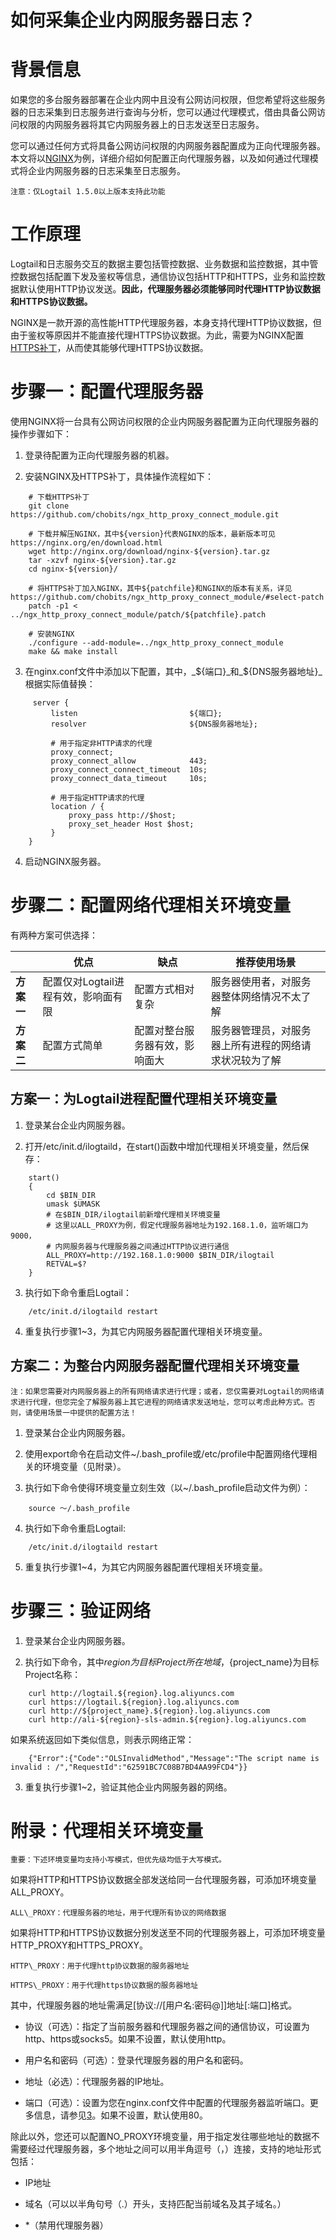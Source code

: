 # 如何采集企业内网服务器日志？

# 背景信息

如果您的多台服务器部署在企业内网中且没有公网访问权限，但您希望将这些服务器的日志采集到日志服务进行查询与分析，您可以通过代理模式，借由具备公网访问权限的内网服务器将其它内网服务器上的日志发送至日志服务。

您可以通过任何方式将具备公网访问权限的内网服务器配置成为正向代理服务器。本文将以[NGINX](https://www.nginx.com/resources/wiki/)为例，详细介绍如何配置正向代理服务器，以及如何通过代理模式将企业内网服务器的日志采集至日志服务。

```
注意：仅Logtail 1.5.0以上版本支持此功能
```

# 工作原理

Logtail和日志服务交互的数据主要包括管控数据、业务数据和监控数据，其中管控数据包括配置下发及鉴权等信息，通信协议包括HTTP和HTTPS，业务和监控数据默认使用HTTP协议发送。**因此，代理服务器必须能够同时代理HTTP协议数据和HTTPS协议数据。**

NGINX是一款开源的高性能HTTP代理服务器，本身支持代理HTTP协议数据，但由于鉴权等原因并不能直接代理HTTPS协议数据。为此，需要为NGINX配置[HTTPS补丁](https://github.com/chobits/ngx_http_proxy_connect_module)，从而使其能够代理HTTPS协议数据。

# 步骤一：配置代理服务器

使用NGINX将一台具有公网访问权限的企业内网服务器配置为正向代理服务器的操作步骤如下：

1.  登录待配置为正向代理服务器的机器。
    
2.  安装NGINX及HTTPS补丁，具体操作流程如下：
    
```
    # 下载HTTPS补丁
    git clone https://github.com/chobits/ngx_http_proxy_connect_module.git

    # 下载并解压NGINX，其中${version}代表NGINX的版本，最新版本可见https://nginx.org/en/download.html
    wget http://nginx.org/download/nginx-${version}.tar.gz
    tar -xzvf nginx-${version}.tar.gz
    cd nginx-${version}/

    # 将HTTPS补丁加入NGINX，其中${patchfile}和NGINX的版本有关系，详见https://github.com/chobits/ngx_http_proxy_connect_module/#select-patch
    patch -p1 < ../ngx_http_proxy_connect_module/patch/${patchfile}.patch

    # 安装NGINX
    ./configure --add-module=../ngx_http_proxy_connect_module
    make && make install
```
3.  在nginx.conf文件中添加以下配置，其中，_${端口}_和_${DNS服务器地址}_根据实际值替换：
    
```
     server {
         listen                         ${端口};
         resolver                       ${DNS服务器地址};
    
         # 用于指定非HTTP请求的代理
         proxy_connect;
         proxy_connect_allow            443;
         proxy_connect_connect_timeout  10s;
         proxy_connect_data_timeout     10s;
    
         # 用于指定HTTP请求的代理
         location / {
             proxy_pass http://$host;
             proxy_set_header Host $host;
         }
    }
```
4.  启动NGINX服务器。
    

# 步骤二：配置网络代理相关环境变量

有两种方案可供选择：

|   |  **优点**  |  **缺点**  |  **推荐使用场景**  |
| --- | --- | --- | --- |
|  **方案一**  |  配置仅对Logtail进程有效，影响面有限  |  配置方式相对复杂  |  服务器使用者，对服务器整体网络情况不太了解  |
|  **方案二**  |  配置方式简单  |  配置对整台服务器有效，影响面大  |  服务器管理员，对服务器上所有进程的网络请求状况较为了解  |

## 方案一：为Logtail进程配置代理相关环境变量

1.  登录某台企业内网服务器。
    
2.  打开/etc/init.d/ilogtaild，在start()函数中增加代理相关环境变量，然后保存：
    
```
    start()
    {
        cd $BIN_DIR
        umask $UMASK
        # 在$BIN_DIR/ilogtail前新增代理相关环境变量
        # 这里以ALL_PROXY为例，假定代理服务器地址为192.168.1.0，监听端口为9000，
        # 内网服务器与代理服务器之间通过HTTP协议进行通信
        ALL_PROXY=http://192.168.1.0:9000 $BIN_DIR/ilogtail
        RETVAL=$?
    }
```
3.  执行如下命令重启Logtail：
```
    /etc/init.d/ilogtaild restart
```
4.  重复执行步骤1~3，为其它内网服务器配置代理相关环境变量。
    

## 方案二：为整台内网服务器配置代理相关环境变量

```
注：如果您需要对内网服务器上的所有网络请求进行代理；或者，您仅需要对Logtail的网络请求进行代理，但您完全了解服务器上其它进程的网络请求发送地址，您可以考虑此种方式。否则，请使用场景一中提供的配置方法！
```

1.  登录某台企业内网服务器。
    
2.  使用export命令在启动文件~/.bash\_profile或/etc/profile中配置网络代理相关的环境变量（见附录）。
    
3.  执行如下命令使得环境变量立刻生效（以~/.bash\_profile启动文件为例）：
    
```
    source ～/.bash_profile
```
4.  执行如下命令重启Logtail:
    
```
    /etc/init.d/ilogtaild restart
```
5.  重复执行步骤1~4，为其它内网服务器配置代理相关环境变量。
    

# 步骤三：验证网络

1.  登录某台企业内网服务器。
    
2.  执行如下命令，其中${region}为目标Project所在地域，${project\_name}为目标Project名称：
    
```
    curl http://logtail.${region}.log.aliyuncs.com
    curl https://logtail.${region}.log.aliyuncs.com
    curl http://${project_name}.${region}.log.aliyuncs.com
    curl http://ali-${region}-sls-admin.${region}.log.aliyuncs.com
```
如果系统返回如下类似信息，则表示网络正常：
```
    {"Error":{"Code":"OLSInvalidMethod","Message":"The script name is invalid : /","RequestId":"62591BC7C08B7BD4AA99FCD4"}}
```
3.  重复执行步骤1~2，验证其他企业内网服务器的网络。
    

# 附录：代理相关环境变量

```
重要：下述环境变量均支持小写模式，但优先级均低于大写模式。
```

如果将HTTP和HTTPS协议数据全部发送给同一台代理服务器，可添加环境变量ALL\_PROXY。

```
ALL\_PROXY：代理服务器的地址，用于代理所有协议的网络数据
```

如果将HTTP和HTTPS协议数据分别发送至不同的代理服务器上，可添加环境变量HTTP\_PROXY和HTTPS\_PROXY。

```
HTTP\_PROXY：用于代理http协议数据的服务器地址

HTTPS\_PROXY：用于代理https协议数据的服务器地址
```

其中，代理服务器的地址需满足\[协议://\[用户名:密码@\]\]地址\[:端口\]格式。

*   协议（可选）：指定了当前服务器和代理服务器之间的通信协议，可设置为http、https或socks5。如果不设置，默认使用http。
    
*   用户名和密码（可选）：登录代理服务器的用户名和密码。
    
*   地址（必选）：代理服务器的IP地址。
    
*   端口（可选）：设置为您在nginx.conf文件中配置的代理服务器监听端口。更多信息，请参见[3](https://help.aliyun.com/document_detail/217488.html?spm=a2c4g.28958.0.i1#step-jub-u3t-gto)。如果不设置，默认使用80。
    

除此以外，您还可以配置NO\_PROXY环境变量，用于指定发往哪些地址的数据不需要经过代理服务器，多个地址之间可以用半角逗号（，）连接，支持的地址形式包括：

*   IP地址
    
*   域名（可以以半角句号（.）开头，支持匹配当前域名及其子域名。）
    
*  \*（禁用代理服务器）
